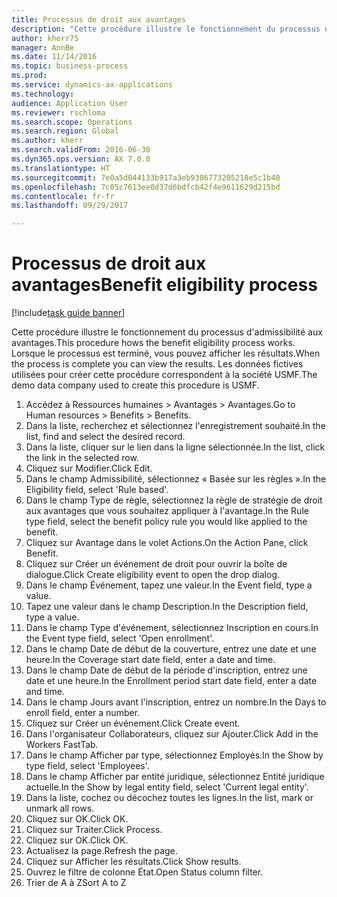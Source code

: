 ```yaml
--- 
title: Processus de droit aux avantages
description: "Cette procédure illustre le fonctionnement du processus d'admissibilité aux avantages."
author: kherr75
manager: AnnBe
ms.date: 11/14/2016
ms.topic: business-process
ms.prod: 
ms.service: dynamics-ax-applications
ms.technology: 
audience: Application User
ms.reviewer: rschloma
ms.search.scope: Operations
ms.search.region: Global
ms.author: kherr
ms.search.validFrom: 2016-06-30
ms.dyn365.ops.version: AX 7.0.0
ms.translationtype: HT
ms.sourcegitcommit: 7e0a5d044133b917a3eb9386773205218e5c1b40
ms.openlocfilehash: 7c05c7613ee0d37d6bdfcb42f4e9611629d215bd
ms.contentlocale: fr-fr
ms.lasthandoff: 09/29/2017

---
```

# <a name="benefit-eligibility-process"></a><span data-ttu-id="771cf-103">Processus de droit aux avantages</span><span class="sxs-lookup"><span data-stu-id="771cf-103">Benefit eligibility process</span></span>

[!include[task guide banner](../../includes/task-guide-banner.md)]

<span data-ttu-id="771cf-104">Cette procédure illustre le fonctionnement du processus d'admissibilité aux avantages.</span><span class="sxs-lookup"><span data-stu-id="771cf-104">This procedure hows the benefit eligibility process works.</span></span> <span data-ttu-id="771cf-105">Lorsque le processus est terminé, vous pouvez afficher les résultats.</span><span class="sxs-lookup"><span data-stu-id="771cf-105">When the process is complete you can view the results.</span></span> <span data-ttu-id="771cf-106">Les données fictives utilisées pour créer cette procédure correspondent à la société USMF.</span><span class="sxs-lookup"><span data-stu-id="771cf-106">The demo data company used to create this procedure is USMF.</span></span>

1. <span data-ttu-id="771cf-107">Accédez à Ressources humaines > Avantages > Avantages.</span><span class="sxs-lookup"><span data-stu-id="771cf-107">Go to Human resources > Benefits > Benefits.</span></span>
2. <span data-ttu-id="771cf-108">Dans la liste, recherchez et sélectionnez l'enregistrement souhaité.</span><span class="sxs-lookup"><span data-stu-id="771cf-108">In the list, find and select the desired record.</span></span>
3. <span data-ttu-id="771cf-109">Dans la liste, cliquer sur le lien dans la ligne sélectionnée.</span><span class="sxs-lookup"><span data-stu-id="771cf-109">In the list, click the link in the selected row.</span></span>
4. <span data-ttu-id="771cf-110">Cliquez sur Modifier.</span><span class="sxs-lookup"><span data-stu-id="771cf-110">Click Edit.</span></span>
5. <span data-ttu-id="771cf-111">Dans le champ Admissibilité, sélectionnez « Basée sur les règles ».</span><span class="sxs-lookup"><span data-stu-id="771cf-111">In the Eligibility field, select 'Rule based'.</span></span>
6. <span data-ttu-id="771cf-112">Dans le champ Type de règle, sélectionnez la règle de stratégie de droit aux avantages que vous souhaitez appliquer à l'avantage.</span><span class="sxs-lookup"><span data-stu-id="771cf-112">In the Rule type field, select the benefit policy rule you would like applied to the benefit.</span></span>
7. <span data-ttu-id="771cf-113">Cliquez sur Avantage dans le volet Actions.</span><span class="sxs-lookup"><span data-stu-id="771cf-113">On the Action Pane, click Benefit.</span></span>
8. <span data-ttu-id="771cf-114">Cliquez sur Créer un événement de droit pour ouvrir la boîte de dialogue.</span><span class="sxs-lookup"><span data-stu-id="771cf-114">Click Create eligibility event to open the drop dialog.</span></span>
9. <span data-ttu-id="771cf-115">Dans le champ Événement, tapez une valeur.</span><span class="sxs-lookup"><span data-stu-id="771cf-115">In the Event field, type a value.</span></span>
10. <span data-ttu-id="771cf-116">Tapez une valeur dans le champ Description.</span><span class="sxs-lookup"><span data-stu-id="771cf-116">In the Description field, type a value.</span></span>
11. <span data-ttu-id="771cf-117">Dans le champ Type d'événement, sélectionnez Inscription en cours.</span><span class="sxs-lookup"><span data-stu-id="771cf-117">In the Event type field, select 'Open enrollment'.</span></span>
12. <span data-ttu-id="771cf-118">Dans le champ Date de début de la couverture, entrez une date et une heure.</span><span class="sxs-lookup"><span data-stu-id="771cf-118">In the Coverage start date field, enter a date and time.</span></span>
13. <span data-ttu-id="771cf-119">Dans le champ Date de début de la période d'inscription, entrez une date et une heure.</span><span class="sxs-lookup"><span data-stu-id="771cf-119">In the Enrollment period start date field, enter a date and time.</span></span>
14. <span data-ttu-id="771cf-120">Dans le champ Jours avant l'inscription, entrez un nombre.</span><span class="sxs-lookup"><span data-stu-id="771cf-120">In the Days to enroll field, enter a number.</span></span>
15. <span data-ttu-id="771cf-121">Cliquez sur Créer un événement.</span><span class="sxs-lookup"><span data-stu-id="771cf-121">Click Create event.</span></span>
16. <span data-ttu-id="771cf-122">Dans l'organisateur Collaborateurs, cliquez sur Ajouter.</span><span class="sxs-lookup"><span data-stu-id="771cf-122">Click Add in the Workers FastTab.</span></span>
17. <span data-ttu-id="771cf-123">Dans le champ Afficher par type, sélectionnez Employés.</span><span class="sxs-lookup"><span data-stu-id="771cf-123">In the Show by type field, select 'Employees'.</span></span>
18. <span data-ttu-id="771cf-124">Dans le champ Afficher par entité juridique, sélectionnez Entité juridique actuelle.</span><span class="sxs-lookup"><span data-stu-id="771cf-124">In the Show by legal entity field, select 'Current legal entity'.</span></span>
19. <span data-ttu-id="771cf-125">Dans la liste, cochez ou décochez toutes les lignes.</span><span class="sxs-lookup"><span data-stu-id="771cf-125">In the list, mark or unmark all rows.</span></span>
20. <span data-ttu-id="771cf-126">Cliquez sur OK.</span><span class="sxs-lookup"><span data-stu-id="771cf-126">Click OK.</span></span>
21. <span data-ttu-id="771cf-127">Cliquez sur Traiter.</span><span class="sxs-lookup"><span data-stu-id="771cf-127">Click Process.</span></span>
22. <span data-ttu-id="771cf-128">Cliquez sur OK.</span><span class="sxs-lookup"><span data-stu-id="771cf-128">Click OK.</span></span>
23. <span data-ttu-id="771cf-129">Actualisez la page.</span><span class="sxs-lookup"><span data-stu-id="771cf-129">Refresh the page.</span></span>
24. <span data-ttu-id="771cf-130">Cliquez sur Afficher les résultats.</span><span class="sxs-lookup"><span data-stu-id="771cf-130">Click Show results.</span></span>
25. <span data-ttu-id="771cf-131">Ouvrez le filtre de colonne État.</span><span class="sxs-lookup"><span data-stu-id="771cf-131">Open Status column filter.</span></span>
26. <span data-ttu-id="771cf-132">Trier de A à Z</span><span class="sxs-lookup"><span data-stu-id="771cf-132">Sort A to Z</span></span>


